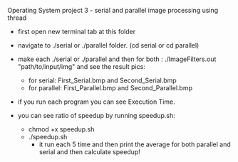 Operating System project 3 - serial and parallel image processing using thread

- first open new terminal tab at this folder
- navigate to ./serial or ./parallel folder. (cd serial or cd parallel)
- make each ./serial or ./parallel and then for both : ./ImageFilters.out "path/to/input/img" and see the result pics:
    - for serial: First_Serial.bmp and Second_Serial.bmp
    - for parallel: First_Parallel.bmp and Second_Parallel.bmp

- if you run each program you can see Execution Time.

- you can see ratio of speedup by running speedup.sh:
    - chmod +x speedup.sh
    - ./speedup.sh
        - it run each 5 time and then print the average for both parallel and serial and then calculate speedup!
